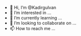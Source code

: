 - 👋 Hi, I’m @Kadirgulvan
- 👀 I’m interested in ...
- 🌱 I’m currently learning ...
- 💞️ I’m looking to collaborate on ...
- 📫 How to reach me ...

<!---
Kadirgulvan/Kadirgulvan is a ✨ special ✨ repository because its `README.md` (this file) appears on your GitHub profile.
You can click the Preview link to take a look at your changes.
--->
